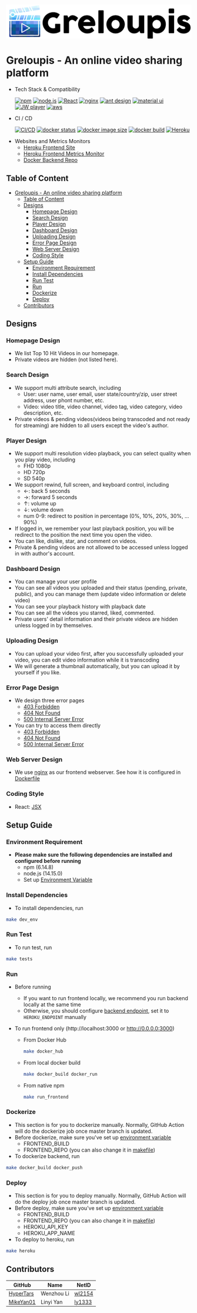 [![logo](../documents/greloupis-horizontal.png)](https://greloupis-frontend.herokuapp.com/)

# Greloupis - An online video sharing platform

- Tech Stack & Compatibility

    [![npm](https://img.shields.io/badge/npm-6.14.8-blue)](https://blog.npmjs.org/post/626732790304686080/release-6148)
    [![node.js](https://img.shields.io/badge/Node.js-14.15.0-blue)](https://nodejs.org/dist/latest-v14.x/docs/api/)
    [![React](https://img.shields.io/badge/React-17.0.1-blue)](https://reactjs.org/versions)
    [![nginx](https://img.shields.io/badge/Nginx-14.15-blue)](https://www.nginx.com/)
    [![ant design](https://img.shields.io/badge/Ant_Design-4.8.5-blue)](https://ant.design/)
    [![material ui](https://img.shields.io/badge/Material_UI-4.11.0-blue)](https://material-ui.com/)
    [![JW player](https://img.shields.io/badge/React_JW_Player-1.9.1-blue)](https://www.npmjs.com/package/react-jw-player)
    [![aws](https://img.shields.io/badge/AWS_SDK-2.797.0-blue)](https://www.npmjs.com/package/aws-sdk)

- CI / CD

    <!--[![build](https://travis-ci.com/HyperTars/Online-Video-Platform.svg?token=btA3ungCKHqWzLxCoxT7&branch=master)](https://travis-ci.com/HyperTars/Online-Video-Platform)-->
    [![CI/CD](https://github.com/HyperTars/Online-Video-Platform/workflows/CI/CD/badge.svg)](https://github.com/HyperTars/Online-Video-Platform/actions?query=workflow%3ACI%2FCD)
    [![docker status](https://img.shields.io/docker/cloud/build/hypertars/greloupis-frontend)](https://hub.docker.com/r/hypertars/greloupis-frontend)
    [![docker image size](https://img.shields.io/docker/image-size/hypertars/greloupis-frontend)](https://hub.docker.com/r/hypertars/greloupis-frontend/tags)
    [![docker build](https://img.shields.io/docker/cloud/automated/hypertars/greloupis-frontend)](https://hub.docker.com/r/hypertars/greloupis-frontend/builds)
    [![Heroku](https://pyheroku-badge.herokuapp.com/?app=greloupis-frontend&style=flat)](https://greloupis-frontend.herokuapp.com/)

<!-- [Video.js](https://img.shields.io/badge/Video.js-7.8.4-blue) -->
<!-- [![tested with jest](https://img.shields.io/badge/tested_with-jest-99424f.svg)](https://github.com/facebook/jest) -->
<!-- [![code style: prettier](https://img.shields.io/badge/code_style-prettier-ff69b4.svg)](https://github.com/prettier/prettier) -->

- Websites and Metrics Monitors
    - [Heroku Frontend Site](https://greloupis-frontend.herokuapp.com/)
    - [Heroku Frontend Metrics Monitor](https://metrics.librato.com/s/public/wxet4vyas)
    - [Docker Backend Repo](https://hub.docker.com/r/hypertars/greloupis-frontend/tags)

## Table of Content
- [Greloupis - An online video sharing platform](#greloupis---an-online-video-sharing-platform)
  - [Table of Content](#table-of-content)
  - [Designs](#designs)
    - [Homepage Design](#homepage-design)
    - [Search Design](#search-design)
    - [Player Design](#player-design)
    - [Dashboard Design](#dashboard-design)
    - [Uploading Design](#uploading-design)
    - [Error Page Design](#error-page-design)
    - [Web Server Design](#web-server-design)
    - [Coding Style](#coding-style)
  - [Setup Guide](#setup-guide)
    - [Environment Requirement](#environment-requirement)
    - [Install Dependencies](#install-dependencies)
    - [Run Test](#run-test)
    - [Run](#run)
    - [Dockerize](#dockerize)
    - [Deploy](#deploy)
  - [Contributors](#contributors)

## Designs
### Homepage Design
- We list Top 10 Hit Videos in our homepage.
- Private videos are hidden (not listed here).

### Search Design
- We support multi attribute search, including
    - User: user name, user email, user state/country/zip, user street address, user phont number, etc.
    - Video: video title, video channel, video tag, video category, video description, etc.
- Private videos & pending videos(videos being transcoded and not ready for streaming) are hidden to all users except the video's author.

### Player Design
- We support multi resolution video playback, you can select quality when you play video, including
    - FHD 1080p
    - HD 720p
    - SD 540p
- We support rewind, full screen, and keyboard control, including
    - ←: back 5 seconds
    - →: forward 5 seconds
    - ↑: volume up
    - ↓: volume down
    - num 0-9: redirect to position in percentage (0%, 10%, 20%, 30%, ... 90%)
- If logged in, we remember your last playback position, you will be redirect to the position the next time you open the video.
- You can like, dislike, star, and comment on videos.
- Private & pending videos are not allowed to be accessed unless logged in with author's account.

### Dashboard Design
- You can manage your user profile
- You can see all videos you uploaded and their status (pending, private, public), and you can manage them (update video information or delete video)
- You can see your playback history with playback date
- You can see all the videos you starred, liked, commented.
- Private users' detail information and their private videos are hidden unless logged in by themselves.

### Uploading Design
- You can upload your video first, after you successfully uploaded your video, you can edit video information while it is transcoding
- We will generate a thumbnail automatically, but you can upload it by yourself if you like.

### Error Page Design
- We design three error pages
    - [403 Forbidden](public/403.html)
    - [404 Not Found](public/404.html)
    - [500 Internal Server Error](public/500.html)
- You can try to access them directly
    - [403 Forbidden](https://greloupis-frontend.herokuapp.com/403)
    - [404 Not Found](https://greloupis-frontend.herokuapp.com/404)
    - [500 Internal Server Error](https://greloupis-frontend.herokuapp.com/500)

### Web Server Design
- We use [nginx](configs/nginx.template) as our frontend webserver. See how it is configured in [Dockerfile](Dockerfile)

### Coding Style
- React: [JSX](https://reactjs.org/docs/introducing-jsx.html)


## Setup Guide

### Environment Requirement
- **Please make sure the following dependencies are installed and configured before running**
    - npm (6.14.8)
    - node.js (14.15.0)
    - Set up [Environment Variable](../documents/env.sh)

### Install Dependencies
- To install dependencies, run
```bash
make dev_env
```

### Run Test
- To run test, run
```bash
make tests
```

### Run
- Before running
    - If you want to run frontend locally, we recommend you run backend locally at the same time
    - Otherwise, you should configure [backend endpoint](src/components/Endpoint.js), set it to `HEROKU_ENDPOINT` manually

- To run frontend only (http://localhost:3000 or http://0.0.0.0:3000)
    - From Docker Hub
        ```bash
        make docker_hub
        ```
    - From local docker build
        ```bash
        make docker_build docker_run
        ```
    - From native npm
        ```bash
        make run_frontend
        ```

### Dockerize
- This section is for you to dockerize manually. Normally, GitHub Action will do the dockerize job once master branch is updated.
- Before dockerize, make sure you've set up [environment variable](../documents/env.sh)
    - FRONTEND_BUILD
    - FRONTEND_REPO (you can also change it in [makefile](makefile))
- To dockerize backend, run
```bash
make docker_build docker_push
```

### Deploy
- This section is for you to deploy manually. Normally, GitHub Action will do the deploy job once master branch is updated.
- Before deploy, make sure you've set up [environment variable](../documents/env.sh)
    - FRONTEND_BUILD
    - FRONTEND_REPO (you can also change it in [makefile](makefile))
    - HEROKU_API_KEY
    - HEROKU_APP_NAME
- To deploy to heroku, run
```bash
make heroku
```


## Contributors
  
  GitHub | Name | NetID
  --- | --- | ---
  [HyperTars](https://github.com/HyperTars) | Wenzhou Li | [wl2154](mailto:wl2154@nyu.edu)
  [MikeYan01](https://github.com/MikeYan01) | Linyi Yan | [ly1333](mailto:ly1333@nyu.edu)

